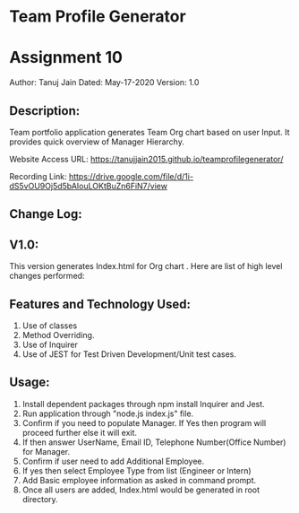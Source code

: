 # Team Profile Generator
# Assignment 10

Author: Tanuj Jain
Dated: May-17-2020
Version: 1.0

Description:
-----------

Team portfolio application generates Team Org chart based on user Input.  It provides quick overview of Manager Hierarchy. 

Website Access URL:
https://tanujjain2015.github.io/teamprofilegenerator/

Recording Link:
https://drive.google.com/file/d/1i-dS5vOU9Oj5d5bAIouLOKtBuZn6FiN7/view 

Change Log:
----------

V1.0: 
----
This version generates Index.html for Org chart . Here are list of high level changes performed:  

Features and Technology Used:
----------------------------
1.  Use of classes
2.  Method Overriding. 
3.  Use of Inquirer
4.  Use of JEST for Test Driven Development/Unit test cases. 


Usage: 
-----
1. Install dependent packages through npm install Inquirer and Jest. 
2. Run application through "node.js index.js" file. 
3. Confirm if you need to populate Manager.  If Yes then program will proceed further else it will exit. 
4. If then answer UserName, Email ID, Telephone Number(Office Number) for Manager. 
5. Confirm if user need to add Additional Employee. 
6. If yes then select Employee Type from list (Engineer or Intern)
7. Add Basic employee information as asked in command prompt. 
8. Once all users are added, Index.html would be generated in root directory. 

